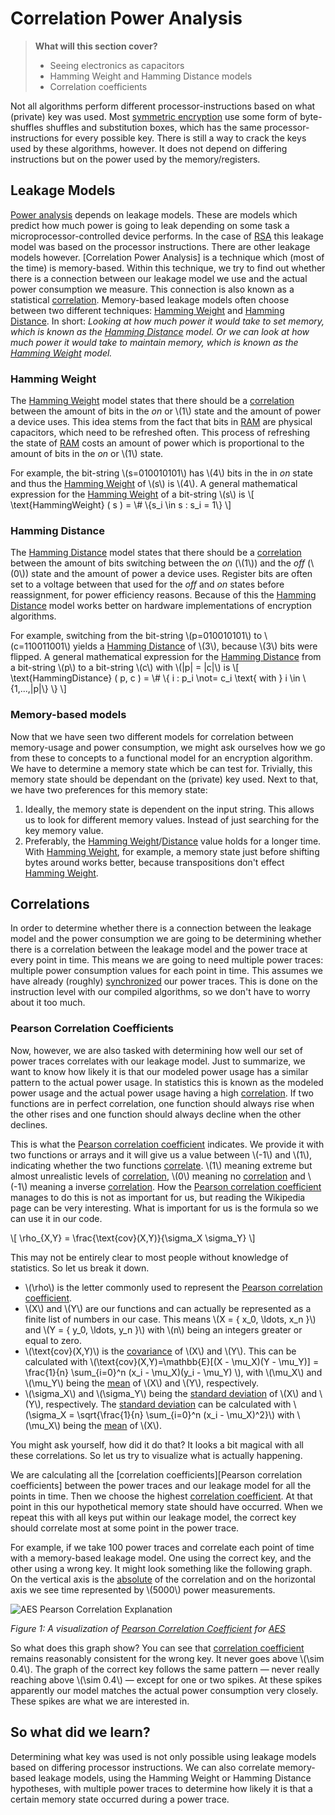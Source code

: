 # Correlation Power Analysis

> **What will this section cover?**
>
> * Seeing electronics as capacitors
> * Hamming Weight and Hamming Distance models
> * Correlation coefficients

Not all algorithms perform different processor-instructions based on what
(private) key was used. Most [symmetric encryption] use some form of
byte-shuffles shuffles and substitution boxes, which has the same
processor-instructions for every possible key. There is still a way to crack the
keys used by these algorithms, however. It does not depend on differing
instructions but on the power used by the memory/registers.

## Leakage Models

[Power analysis] depends on leakage models. These are models which predict how
much power is going to leak depending on some task a microprocessor-controlled
device performs. In the case of [RSA] this leakage model was based on the
processor instructions. There are other leakage models however. [Correlation
Power Analysis] is a technique which (most of the time) is memory-based. Within
this technique, we try to find out whether there is a connection between our
leakage model we use and the actual power consumption we measure. This
connection is also known as a statistical [correlation]. Memory-based leakage
models often choose between two different techniques: [Hamming Weight] and
[Hamming Distance]. In short: *Looking at how much power it would take to set
memory, which is known as the [Hamming Distance] model. Or we can look at how much
power it would take to maintain memory, which is known as the [Hamming Weight]
model.*

### Hamming Weight

The [Hamming Weight] model states that there should be a [correlation] between
the amount of bits in the *on* or \\(1\\) state and the amount of power a device
uses. This idea stems from the fact that bits in [RAM] are physical capacitors,
which need to be refreshed often. This process of refreshing the state of [RAM]
costs an amount of power which is proportional to the amount of bits in the *on*
or \\(1\\) state.

For example, the bit-string \\(s=010010101\\) has \\(4\\) bits in the in *on*
state and thus the [Hamming Weight] of \\(s\\) is \\(4\\). A general
mathematical expression for the [Hamming Weight] of a bit-string \\(s\\) is \\[
\\text{HammingWeight} ( s ) = \\# \\{s_i \in s : s_i = 1\\} \\]

### Hamming Distance

The [Hamming Distance] model states that there should be a [correlation] between
the amount of bits switching between the *on* (\\(1\\)) and the *off* (\\(0\\))
state and the amount of power a device uses. Register bits are often set to a
voltage between that used for the *off* and *on* states before reassignment, for
power efficiency reasons. Because of this the [Hamming Distance] model works
better on hardware implementations of encryption algorithms.

For example, switching from the bit-string \\(p=010010101\\) to
\\(c=110011001\\) yields a [Hamming Distance] of \\(3\\), because \\(3\\) bits
were flipped. A general mathematical expression for the [Hamming Distance] from a
bit-string \\(p\\) to a bit-string \\(c\\) with \\(|p| = |c|\\) is
\\[ \\text{HammingDistance} ( p, c ) = \\# \\{ i : p_i \\not= c_i \\text{ with }
i \\in \\{1,...,|p|\\} \\} \\]

### Memory-based models

Now that we have seen two different models for correlation between memory-usage
and power consumption, we might ask ourselves how we go from these to concepts
to a functional model for an encryption algorithm. We have to determine a memory
state which be can test for. Trivially, this memory state should be dependant on
the (private) key used. Next to that, we have two preferences for this memory state:

1. Ideally, the memory state is dependent on the input string. This allows us to
   look for different memory values. Instead of just searching for the key
   memory value.
2. Preferably, the [Hamming Weight]/[Distance][Hamming Distance] value holds for
   a longer time. With [Hamming Weight], for example, a memory state just before
   shifting bytes around works better, because transpositions don't effect
   [Hamming Weight].

## Correlations

In order to determine whether there is a connection between the leakage model
and the power consumption we are going to be determining whether there is a
correlation between the leakage model and the power trace at every point in
time. This means we are going to need multiple power traces: multiple power
consumption values for each point in time. This assumes we have already
(roughly) [synchronized][Sum of absolute differences] our power traces. This is
done on the instruction level with our compiled algorithms, so we don't have to
worry about it too much.

### Pearson Correlation Coefficients

Now, however, we are also tasked with determining how well our set of power
traces correlates with our leakage model. Just to summarize, we want to know how
likely it is that our modeled power usage has a similar pattern to the actual
power usage.  In statistics this is known as the modeled power usage and the
actual power usage having a high [correlation]. If two functions are in perfect
correlation, one function should always rise when the other rises and one
function should always decline when the other declines.

This is what the [Pearson correlation coefficient] indicates. We provide it with
two functions or arrays and it will give us a value between \\(-1\\) and
\\(1\\), indicating whether the two functions [correlate]. \\(1\\) meaning
extreme but almost unrealistic levels of [correlation], \\(0\\) meaning no
[correlation] and \\(-1\\) meaning a inverse [correlation]. How the [Pearson
correlation coefficient] manages to do this is not as important for us, but
reading the Wikipedia page can be very interesting. What is important for us is
the formula so we can use it in our code.

\\[
\rho_{X,Y} = \frac{\text{cov}(X,Y)}{\sigma_X \sigma_Y}
\\]

This may not be entirely clear to most people without knowledge of
statistics. So let us break it down.

* \\(\rho\\) is the letter commonly used to represent the [Pearson correlation
  coefficient].
* \\(X\\) and \\(Y\\) are our functions and can actually be represented as a
  finite list of numbers in our case. This means \\(X = { x_0, \ldots, x_n }\\) and
  \\(Y = { y_0, \ldots, y_n }\\) with \\(n\\) being an integers greater or
  equal to zero.
* \\(\text{cov}(X,Y)\\) is the [covariance] of \\(X\\) and \\(Y\\). This can be
  calculated with \\(\text{cov}(X,Y)=\mathbb{E}[(X - \mu_X)(Y - \mu_Y)] =
  \frac{1}{n} \sum_{i=0}^n (x_i - \mu_X)(y_i - \mu_Y) \\), with
  \\(\mu_X\\) and \\(\mu_Y\\) being the [mean] of \\(X\\) and \\(Y\\),
  respectively.
* \\(\sigma_X\\) and \\(\sigma_Y\\) being the [standard deviation] of \\(X\\) and
  \\(Y\\), respectively. The [standard deviation] can be calculated with
  \\(\sigma_X = \sqrt{\frac{1}{n} \sum_{i=0}^n (x_i - \mu_X)^2}\\) with
  \\(\mu_X\\) being the [mean] of \\(X\\).

You might ask yourself, how did it do that? It looks a bit magical with all
these correlations. So let us try to visualize what is actually happening.

We are calculating all the [correlation coefficients][Pearson correlation
coefficients] between the power traces and our leakage model for all the points
in time. Then we choose the highest [correlation coefficient][Pearson
correlation coefficient]. At that point in this our hypothetical memory state
should have occurred. When we repeat this with all keys put within our leakage
model, the correct key should correlate most at some point in the power trace.

For example, if we take 100 power traces and correlate each point of time with a
memory-based leakage model. One using the correct key, and the other using a
wrong key. It might look something like the following graph. On the vertical
axis is the [absolute] of the correlation and on the horizontal axis we see time
represented by \\(5000\\) power measurements.

![AES Pearson Correlation
Explanation](../assets/aes_correlation_visualization.png)

_Figure 1: A visualization of [Pearson Correlation Coefficient] for [AES]_

So what does this graph show? You can see that [correlation coefficient][Pearson
correlation coefficient] remains reasonably consistent for the wrong key.  It
never goes above \\(\sim 0.4\\). The graph of the correct key follows the same
pattern — never really reaching above \\(\sim 0.4\\) — except for one or two
spikes. At these spikes apparently our model matches the actual power
consumption very closely. These spikes are what we are interested in.

## So what did we learn?

Determining what key was used is not only possible using leakage models based on
differing processor instructions. We can also correlate memory-based leakage
models, using the Hamming Weight or Hamming Distance hypotheses, with multiple
power traces to determine how likely it is that a certain memory state occurred
during a power trace.

[Python]: https://en.wikipedia.org/wiki/Python_(programming_language)
[C]: https://en.wikipedia.org/wiki/Python_(programming_language)
[RSA]: https://en.wikipedia.org/wiki/RSA_(cryptosystem)
[AES]: https://nl.wikipedia.org/wiki/Advanced_Encryption_Standard
[XOR]: https://en.wikipedia.org/wiki/Exclusive_or
[Rijndael block cipher]: https://nl.wikipedia.org/wiki/Advanced_Encryption_Standard
[Power analysis]: https://en.wikipedia.org/wiki/Power_analysis
[ChipWhisperer]: https://github.com/newaetech/chipwhisperer
[symmetric encryption]: https://en.wikipedia.org/wiki/Symmetric-key_algorithm
[asymmetric encryption]: https://en.wikipedia.org/wiki/Public-key_cryptography
[Side-Channel analysis]: https://en.wikipedia.org/wiki/Side-channel_attack
[TQDM]: https://github.com/tqdm/tqdm
[NumPy]: https://numpy.org/
[Ubuntu]: https://en.wikipedia.org/wiki/Ubuntu
[Debian]: https://en.wikipedia.org/wiki/Debian
[ArchLinux]: https://en.wikipedia.org/wiki/Arch_Linux
[Manjaro]: https://en.wikipedia.org/wiki/Manjaro
[matplotlib]: https://matplotlib.org/
[pip]: https://pypi.org/project/pip/
[make]: https://en.wikipedia.org/wiki/Make_(software)
[libusb]: https://en.wikipedia.org/wiki/Libusb
[SimpleSerial C Template]: https://github.com/coastalwhite/simpleserial-c-template
[SimpleSerial]: https://chipwhisperer.readthedocs.io/en/latest/simpleserial.html
[CW Lite ARM]: https://www.newae.com/products/NAE-CWLITE-ARM
[ARM toolchain]: https://developer.arm.com/tools-and-software/open-source-software/developer-tools/gnu-toolchain/gnu-rm/downloads
[Simple Power analysis]: https://en.wikipedia.org/wiki/Power_analysis#Simple_power_analysis
[Differential Power analysis]: https://en.wikipedia.org/wiki/Power_analysis#Differential_power_analysis
[injective]: https://en.wikipedia.org/wiki/Injective_function
[Rijndael S-Box]: https://en.wikipedia.org/wiki/Rijndael_S-box
[correlate]: https://en.wikipedia.org/wiki/Correlation_and_dependence
[correlation]: https://en.wikipedia.org/wiki/Correlation_and_dependence
[correlation coefficient]: https://en.wikipedia.org/wiki/Pearson_correlation_coefficient
[pearson correlation coefficient]: https://en.wikipedia.org/wiki/Pearson_correlation_coefficient
[covariance]: https://en.wikipedia.org/wiki/Covariance
[standard deviation]: https://en.wikipedia.org/wiki/Standard_deviation
[mean]: https://en.wikipedia.org/wiki/Mean
[RAM]: https://en.wikipedia.org/wiki/Random-access_me,mory
[Hamming Distance]: https://en.wikipedia.org/wiki/Hamming_distance
[Hamming Weight]: https://en.wikipedia.org/wiki/Hamming_weight
[Sum of absolute differences]: https://en.wikipedia.org/wiki/Sum_of_absolute_differences
[Absolute]: https://en.wikipedia.org/wiki/Absolute_value
